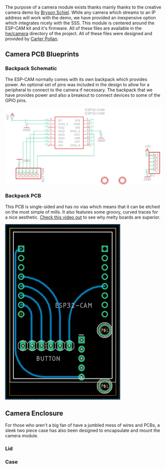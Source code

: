 The purpose of a camera module exists thanks mainly thanks to the creative camera demo by [Bryson Schiel](https://www.linkedin.com/in/bryson-s-82926aa6/). While any camera which streams to an IP address will work with the demo, we have provided an inexpensive option which integrates nicely with the SSS. This module is centered around the ESP-CAM kit and it's firmware. All of these files are available in the [hw/camera](https://github.com/NET-BYU/sss/tree/dev/hw/camera) directory of the project. All of these files were designed and provided by [Carter Pollan](https://github.com/virginia2244).

## Camera PCB Blueprints

### Backpack Schematic
The ESP-CAM normally comes with its own backpack which provides power. An optional set of pins was included in the design to allow for a peripheral to connect to the camera if necessary. The backpack that we have provides power and also a breakout to connect devices to some of the GPIO pins.

![backpack-sch](camera-schematic.png)

### Backpack PCB
This PCB is single-sided and has no vias which means that it can be etched on the most simple of mills. It also features some groovy, curved traces for a nice aesthetic. [Check this video out](https://youtu.be/euJgtLcWWyo) to see why melty boards are superior.

![backpack-pcb](camera-pcb.png)

## Camera Enclosure

For those who aren't a big fan of have a jumbled mess of wires and PCBs, a sleek two piece case has also been designed to encapsulate and mount the camera module.  

### Lid

<!-- Import maps polyfill -->
<!-- Remove this when import maps will be widely supported -->
<script async src="https://unpkg.com/es-module-shims@1.3.6/dist/es-module-shims.js"></script>

<script type="importmap">
    {
        "imports": {
            "three": "../../three.module.js"
        }
    }
</script>

<script type="module">

    import * as THREE from 'three';

    import { OrbitControls } from '../../OrbitControls.js';
    import { ThreeMFLoader } from '../../3MFLoader.js';

    let camera, scene, renderer, object, loader, controls;

    var container = document.getElementById('camera-lid');

    const params = {
        asset: 'cam-lid-sss'
    };

    const assets = [
        'cam-lid-sss',
    ];

    init();

    function init() {

        renderer = new THREE.WebGLRenderer( { antialias: true, alpha: true } );
        renderer.setPixelRatio( window.devicePixelRatio );
        renderer.setSize( 500, 500 );
        renderer.setClearColor( 0x000000, 0 ); // the default
        container.appendChild( renderer.domElement );
        renderer.domElement.style.cursor = "grab";


        scene = new THREE.Scene();

        scene.add( new THREE.AmbientLight( 0xffffff, 0.2 ) );

        camera = new THREE.PerspectiveCamera( 15, window.innerWidth / window.innerHeight, 1, 500 );

        // Z is up for objects intended to be 3D printed.

        camera.up.set( 0, 0, 1 );
        camera.position.set( - 100, - 250, 100 );
        scene.add( camera );

        controls = new OrbitControls( camera, renderer.domElement );
        controls.addEventListener( 'change', render );
        controls.minDistance = 50;
        controls.maxDistance = 400;
        controls.enablePan = false;
        controls.update();

        const pointLight = new THREE.PointLight( 0xffffff, 0.8 );
        camera.add( pointLight );

        const manager = new THREE.LoadingManager();

        manager.onLoad = function () {

            const aabb = new THREE.Box3().setFromObject( object );
            const center = aabb.getCenter( new THREE.Vector3() );

            object.position.x += ( object.position.x - center.x );
            object.position.y += ( object.position.y - center.y );
            object.position.z += ( object.position.z - center.z );

            controls.reset();

            scene.add( object );
            render();

        };

        loader = new ThreeMFLoader( manager );
        loadAsset( params.asset );

        // window.addEventListener( 'resize', onWindowResize );

    }

    function loadAsset( asset ) {

        loader.load( '../cam-lid-sss.3mf', function ( group ) {

            if ( object ) {

                object.traverse( function ( child ) {

                    if ( child.material ) child.material.dispose();
                    if ( child.material && child.material.map ) child.material.map.dispose();
                    if ( child.geometry ) child.geometry.dispose();

                } );

                scene.remove( object );

            }

            object = group;

        } );

    }

    function onWindowResize() {

        camera.aspect = window.innerWidth / window.innerHeight;
        camera.updateProjectionMatrix();

        renderer.setSize( window.innerWidth, window.innerHeight );

        render();

    }

    function render() {

        renderer.render( scene, camera );

    }

</script>

<script type="module">

    import * as THREE from 'three';

    import { OrbitControls } from '../../OrbitControls.js';
    import { ThreeMFLoader } from '../../3MFLoader.js';

    let camera, scene, renderer, object, loader, controls;

    var container = document.getElementById('camera-body');

    const params = {
        asset: 'cam-case-sss'
    };

    const assets = [
        'cam-case-sss',
    ];

    init();

    function init() {

        renderer = new THREE.WebGLRenderer( { antialias: true, alpha: true } );
        renderer.setPixelRatio( window.devicePixelRatio );
        renderer.setSize( 500, 500 );
        renderer.setClearColor( 0x000000, 0 ); // the default
        container.appendChild( renderer.domElement );
        renderer.domElement.style.cursor = "grab";

        scene = new THREE.Scene();

        scene.add( new THREE.AmbientLight( 0xffffff, 0.2 ) );

        camera = new THREE.PerspectiveCamera( 15, window.innerWidth / window.innerHeight, 1, 500 );

        // Z is up for objects intended to be 3D printed.

        camera.up.set( 0, 0, 1 );
        camera.position.set( - 100, - 250, 100 );
        scene.add( camera );

        controls = new OrbitControls( camera, renderer.domElement );
        controls.addEventListener( 'change', render );
        controls.minDistance = 50;
        controls.maxDistance = 400;
        controls.enablePan = false;
        controls.update();

        const pointLight = new THREE.PointLight( 0xffffff, 0.8 );
        camera.add( pointLight );

        const manager = new THREE.LoadingManager();

        manager.onLoad = function () {

            const aabb = new THREE.Box3().setFromObject( object );
            const center = aabb.getCenter( new THREE.Vector3() );

            object.position.x += ( object.position.x - center.x );
            object.position.y += ( object.position.y - center.y );
            object.position.z += ( object.position.z - center.z );

            controls.reset();

            scene.add( object );
            render();

        };

        loader = new ThreeMFLoader( manager );
        loadAsset( params.asset );

        // window.addEventListener( 'resize', onWindowResize );

    }

    function loadAsset( asset ) {

        loader.load( '../cam-case-sss.3mf', function ( group ) {

            if ( object ) {

                object.traverse( function ( child ) {

                    if ( child.material ) child.material.dispose();
                    if ( child.material && child.material.map ) child.material.map.dispose();
                    if ( child.geometry ) child.geometry.dispose();

                } );

                scene.remove( object );

            }

            object = group;

        } );

    }

    function onWindowResize() {

        camera.aspect = window.innerWidth / window.innerHeight;
        camera.updateProjectionMatrix();

        renderer.setSize( window.innerWidth, window.innerHeight );

        render();

    }

    function render() {

        renderer.render( scene, camera );

    }

</script>

<span>
<div id="camera-lid"></div>

### Case

<div id="camera-body"></div>
</span>